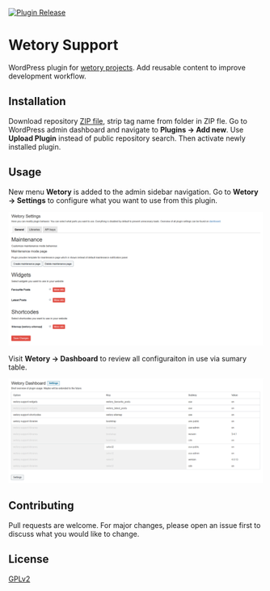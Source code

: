 [![Plugin Release](https://github.com/wetory/wetory-support/actions/workflows/plugin-release.yml/badge.svg?event=release)](https://github.com/wetory/wetory-support/actions/workflows/plugin-release.yml)

# Wetory Support

WordPress plugin for [wetory projects](https://www.wetory.eu/projects/). Add reusable content to improve development workflow. 

## Installation

Download repository [ZIP file](https://github.com/wetory/wetory-support/archive/master.zip), strip tag name from folder in ZIP fle. Go to WordPress admin dashboard and navigate to **Plugins -> Add new**. Use **Upload Plugin** instead of public repository search. Then activate newly installed plugin. 

## Usage

New menu **Wetory** is added to the admin sidebar navigation. Go to **Wetory -> Settings** to configure what you want to use from this plugin. 

![Plugin settings screen](https://github.com/wetory/wetory-support/blob/master/public/images/settings-screen.png)

Visit **Wetory -> Dashboard** to review all configuraiton in use via sumary table.

![Plugin dashboard screen](https://github.com/wetory/wetory-support/blob/master/public/images/dashboard-screen.png)

## Contributing
Pull requests are welcome. For major changes, please open an issue first to discuss what you would like to change.

## License
[GPLv2](http://www.gnu.org/licenses/gpl-2.0.html)
